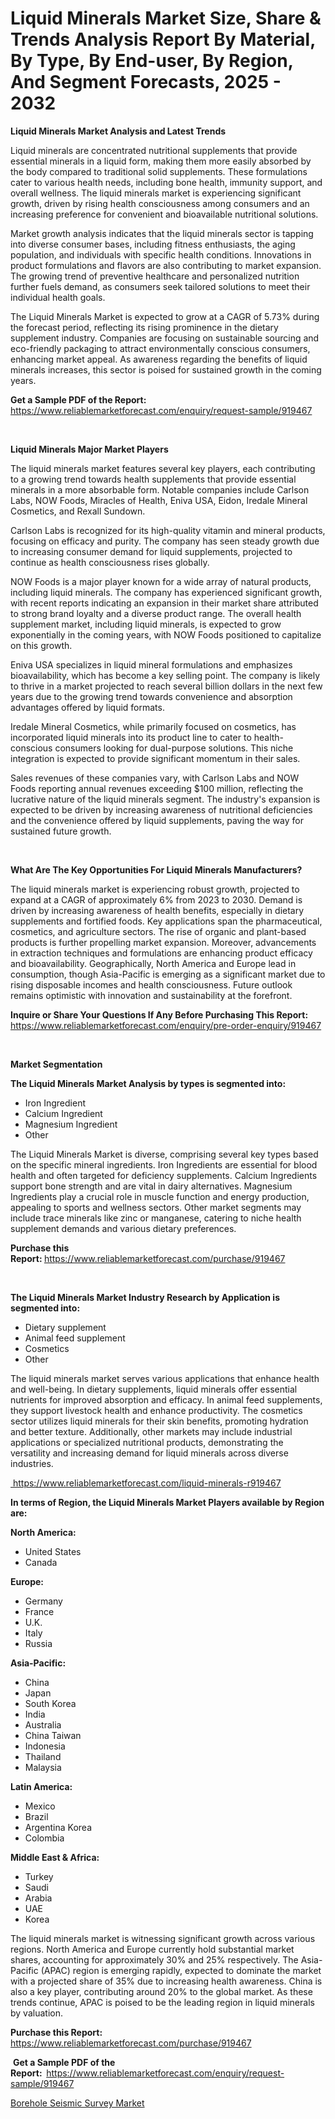 <p><h1>Liquid Minerals Market Size, Share & Trends Analysis Report By Material, By Type, By End-user, By Region, And Segment Forecasts, 2025 - 2032</h1></p><p><strong>Liquid Minerals Market Analysis and Latest Trends</strong></p>
<p><p>Liquid minerals are concentrated nutritional supplements that provide essential minerals in a liquid form, making them more easily absorbed by the body compared to traditional solid supplements. These formulations cater to various health needs, including bone health, immunity support, and overall wellness. The liquid minerals market is experiencing significant growth, driven by rising health consciousness among consumers and an increasing preference for convenient and bioavailable nutritional solutions.</p><p>Market growth analysis indicates that the liquid minerals sector is tapping into diverse consumer bases, including fitness enthusiasts, the aging population, and individuals with specific health conditions. Innovations in product formulations and flavors are also contributing to market expansion. The growing trend of preventive healthcare and personalized nutrition further fuels demand, as consumers seek tailored solutions to meet their individual health goals. </p><p>The Liquid Minerals Market is expected to grow at a CAGR of 5.73% during the forecast period, reflecting its rising prominence in the dietary supplement industry. Companies are focusing on sustainable sourcing and eco-friendly packaging to attract environmentally conscious consumers, enhancing market appeal. As awareness regarding the benefits of liquid minerals increases, this sector is poised for sustained growth in the coming years.</p></p>
<p><strong>Get a Sample PDF of the Report:&nbsp;</strong> <a href="https://www.reliablemarketforecast.com/enquiry/request-sample/919467?utm_campaign=3029&utm_medium=2&utm_source=Github&utm_content=ia&utm_term=05032025&utm_id=liquid-minerals">https://www.reliablemarketforecast.com/enquiry/request-sample/919467</a></p>
<p>&nbsp;</p>
<p><strong>Liquid Minerals Major Market Players</strong></p>
<p><p>The liquid minerals market features several key players, each contributing to a growing trend towards health supplements that provide essential minerals in a more absorbable form. Notable companies include Carlson Labs, NOW Foods, Miracles of Health, Eniva USA, Eidon, Iredale Mineral Cosmetics, and Rexall Sundown. </p><p>Carlson Labs is recognized for its high-quality vitamin and mineral products, focusing on efficacy and purity. The company has seen steady growth due to increasing consumer demand for liquid supplements, projected to continue as health consciousness rises globally.</p><p>NOW Foods is a major player known for a wide array of natural products, including liquid minerals. The company has experienced significant growth, with recent reports indicating an expansion in their market share attributed to strong brand loyalty and a diverse product range. The overall health supplement market, including liquid minerals, is expected to grow exponentially in the coming years, with NOW Foods positioned to capitalize on this growth.</p><p>Eniva USA specializes in liquid mineral formulations and emphasizes bioavailability, which has become a key selling point. The company is likely to thrive in a market projected to reach several billion dollars in the next few years due to the growing trend towards convenience and absorption advantages offered by liquid formats.</p><p>Iredale Mineral Cosmetics, while primarily focused on cosmetics, has incorporated liquid minerals into its product line to cater to health-conscious consumers looking for dual-purpose solutions. This niche integration is expected to provide significant momentum in their sales.</p><p>Sales revenues of these companies vary, with Carlson Labs and NOW Foods reporting annual revenues exceeding $100 million, reflecting the lucrative nature of the liquid minerals segment. The industry's expansion is expected to be driven by increasing awareness of nutritional deficiencies and the convenience offered by liquid supplements, paving the way for sustained future growth.</p></p>
<p>&nbsp;</p>
<p><strong>What Are The Key Opportunities For Liquid Minerals Manufacturers?</strong></p>
<p><p>The liquid minerals market is experiencing robust growth, projected to expand at a CAGR of approximately 6% from 2023 to 2030. Demand is driven by increasing awareness of health benefits, especially in dietary supplements and fortified foods. Key applications span the pharmaceutical, cosmetics, and agriculture sectors. The rise of organic and plant-based products is further propelling market expansion. Moreover, advancements in extraction techniques and formulations are enhancing product efficacy and bioavailability. Geographically, North America and Europe lead in consumption, though Asia-Pacific is emerging as a significant market due to rising disposable incomes and health consciousness. Future outlook remains optimistic with innovation and sustainability at the forefront.</p></p>
<p><strong>Inquire or Share Your Questions If Any Before Purchasing This Report:</strong> <a href="https://www.reliablemarketforecast.com/enquiry/pre-order-enquiry/919467?utm_campaign=3029&utm_medium=2&utm_source=Github&utm_content=ia&utm_term=05032025&utm_id=liquid-minerals">https://www.reliablemarketforecast.com/enquiry/pre-order-enquiry/919467</a></p>
<p>&nbsp;</p>
<p><strong>Market Segmentation</strong></p>
<p><strong>The Liquid Minerals Market Analysis by types is segmented into:</strong></p>
<p><ul><li>Iron Ingredient</li><li>Calcium Ingredient</li><li>Magnesium Ingredient</li><li>Other</li></ul></p>
<p><p>The Liquid Minerals Market is diverse, comprising several key types based on the specific mineral ingredients. Iron Ingredients are essential for blood health and often targeted for deficiency supplements. Calcium Ingredients support bone strength and are vital in dairy alternatives. Magnesium Ingredients play a crucial role in muscle function and energy production, appealing to sports and wellness sectors. Other market segments may include trace minerals like zinc or manganese, catering to niche health supplement demands and various dietary preferences.</p></p>
<p><strong>Purchase this Report:&nbsp;</strong><a href="https://www.reliablemarketforecast.com/purchase/919467?utm_campaign=3029&utm_medium=2&utm_source=Github&utm_content=ia&utm_term=05032025&utm_id=liquid-minerals">https://www.reliablemarketforecast.com/purchase/919467</a></p>
<p>&nbsp;</p>
<p><strong>The Liquid Minerals Market Industry Research by Application is segmented into:</strong></p>
<p><ul><li>Dietary supplement</li><li>Animal feed supplement</li><li>Cosmetics</li><li>Other</li></ul></p>
<p><p>The liquid minerals market serves various applications that enhance health and well-being. In dietary supplements, liquid minerals offer essential nutrients for improved absorption and efficacy. In animal feed supplements, they support livestock health and enhance productivity. The cosmetics sector utilizes liquid minerals for their skin benefits, promoting hydration and better texture. Additionally, other markets may include industrial applications or specialized nutritional products, demonstrating the versatility and increasing demand for liquid minerals across diverse industries.</p></p>
<p><a href="https://www.reliablemarketforecast.com/liquid-minerals-r919467?utm_campaign=3029&utm_medium=2&utm_source=Github&utm_content=ia&utm_term=05032025&utm_id=liquid-minerals">&nbsp;https://www.reliablemarketforecast.com/liquid-minerals-r919467</a></p>
<p><strong>In terms of Region, the Liquid Minerals Market Players available by Region are:</strong></p>
<p>
    <p> <strong> North America: </strong>
        <ul>
            <li>United States</li>
            <li>Canada</li>
        </ul>
        </p> 
    <p> <strong> Europe: </strong>
        <ul>
            <li>Germany</li>
            <li>France</li>
            <li>U.K.</li>
            <li>Italy</li>
            <li>Russia</li>
        </ul>
        </p> 
    <p> <strong> Asia-Pacific: </strong>
        <ul>
            <li>China</li>
            <li>Japan</li>
            <li>South Korea</li>
            <li>India</li>
            <li>Australia</li>
            <li>China Taiwan</li>
            <li>Indonesia</li>
            <li>Thailand</li>
            <li>Malaysia</li>
        </ul>
        </p> 
    <p> <strong> Latin America: </strong>
        <ul>
            <li>Mexico</li>
            <li>Brazil</li>
            <li>Argentina Korea</li>
            <li>Colombia</li>
        </ul>
        </p> 
    <p> <strong> Middle East & Africa: </strong>
        <ul>
            <li>Turkey</li>
            <li>Saudi</li>
            <li>Arabia</li>
            <li>UAE</li>
            <li>Korea</li>
        </ul>
    </p>
    </p>
<p><p>The liquid minerals market is witnessing significant growth across various regions. North America and Europe currently hold substantial market shares, accounting for approximately 30% and 25% respectively. The Asia-Pacific (APAC) region is emerging rapidly, expected to dominate the market with a projected share of 35% due to increasing health awareness. China is also a key player, contributing around 20% to the global market. As these trends continue, APAC is poised to be the leading region in liquid minerals by valuation.</p></p>
<p><strong>Purchase this Report: </strong><a href="https://www.reliablemarketforecast.com/purchase/919467?utm_campaign=3029&utm_medium=2&utm_source=Github&utm_content=ia&utm_term=05032025&utm_id=liquid-minerals">https://www.reliablemarketforecast.com/purchase/919467</a></p>
<p>&nbsp;<strong>Get a Sample PDF of the Report:&nbsp;&nbsp;</strong><a href="https://www.reliablemarketforecast.com/enquiry/request-sample/919467?utm_campaign=3029&utm_medium=2&utm_source=Github&utm_content=ia&utm_term=05032025&utm_id=liquid-minerals">https://www.reliablemarketforecast.com/enquiry/request-sample/919467</a></p>
<p><strong></strong></p>
<p><p><a href="https://github.com/mriwacraane/Market-Research-Report-List-1/blob/main/borehole-seismic-survey-market.md?utm_campaign=3029&utm_medium=2&utm_source=Github&utm_content=ia&utm_term=05032025&utm_id=liquid-minerals">Borehole Seismic Survey Market</a></p></p>